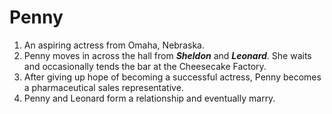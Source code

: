 
# Penny

1. An aspiring actress from Omaha, Nebraska. 
1. Penny moves in across the hall from ***Sheldon*** and ***Leonard***. She waits and occasionally tends the bar at the Cheesecake Factory. 
1. After giving up hope of becoming a successful actress, Penny becomes a pharmaceutical sales representative. 
1. Penny and Leonard form a relationship and eventually marry.
